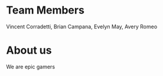 # Team Members
Vincent Corradetti, Brian Campana, Evelyn May, Avery Romeo
# About us
We are epic gamers
